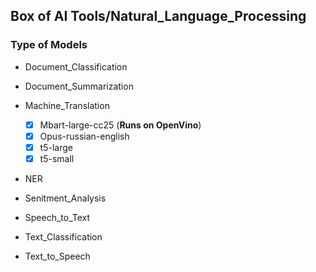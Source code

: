 ## Box of AI Tools/Natural_Language_Processing

### Type of Models
- Document_Classification
  
- Document_Summarization
 
- Machine_Translation
  - [x] Mbart-large-cc25 (**Runs on OpenVino**)
  - [x] Opus-russian-english
  - [x] t5-large
  - [x] t5-small
- NER

- Senitment_Analysis

- Speech_to_Text

- Text_Classification

- Text_to_Speech
